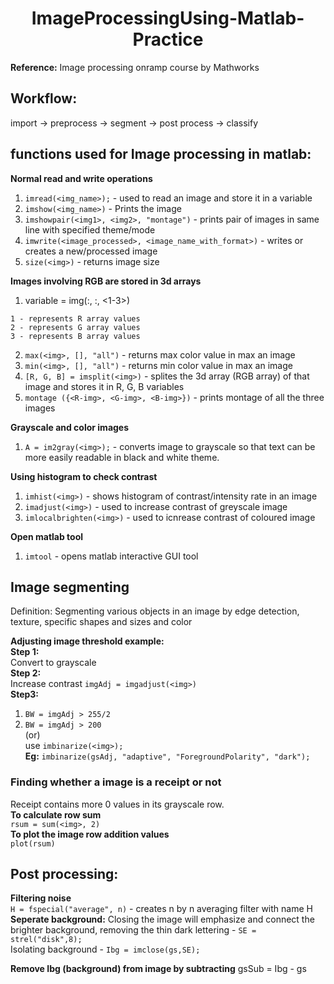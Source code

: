 <h1 align='center'>ImageProcessingUsing-Matlab-Practice</h1>

**Reference:** Image processing onramp course by Mathworks

## Workflow:
import -> preprocess -> segment -> post process -> classify

## functions used for Image processing in matlab:
**Normal read and write operations**
1. `imread(<img_name>);` - used to read an image and store it in a variable
2. `imshow(<img_name>)` - Prints the image
3. `imshowpair(<img1>, <img2>, "montage")` - prints pair of images in same line with specified theme/mode 
4. `imwrite(<image_processed>, <image_name_with_format>)` - writes or creates a new/processed image
5. `size(<img>)` - returns image size  
  
**Images involving RGB are stored in 3d arrays**
1. variable = img(:, :, <1-3>)  
  ```
  1 - represents R array values  
  2 - represents G array values  
  3 - represents B array values
  ```
2. `max(<img>, [], "all")` - returns max color value in max an image
3. `min(<img>, [], "all")` - returns min color value in max an image
4. `[R, G, B] = imsplit(<img>)` - splites the 3d array (RGB array) of that image and stores it in R, G, B variables
5. `montage ({<R-img>, <G-img>, <B-img>})` - prints montage of all the three images

**Grayscale and color images**
1. `A = im2gray(<img>);` - converts image to grayscale so that text can be more easily readable in black and white theme.

**Using histogram to check contrast**
1. `imhist(<img>)` - shows histogram of contrast/intensity rate in an image
2. `imadjust(<img>)` - used to increase contrast of greyscale image
3. `imlocalbrighten(<img>)` - used to icnrease contrast of coloured image

**Open matlab tool**
1. `imtool` - opens matlab interactive GUI tool

## Image segmenting
Definition: Segmenting various objects in an image by edge detection, texture, specific shapes and sizes and color


**Adjusting image threshold example:**  
**Step 1:**   
Convert to grayscale  
**Step 2:**   
Increase contrast `imgAdj = imgadjust(<img>)`    
**Step3:**  
1. `BW = imgAdj > 255/2`  
2. `BW = imgAdj > 200`  
(or)  
use `imbinarize(<img>);`  
**Eg:** `imbinarize(gsAdj, "adaptive", "ForegroundPolarity", "dark");`

### Finding whether a image is a receipt or not
Receipt contains more 0 values in its grayscale row.  
**To calculate row sum**  
`rsum = sum(<img>, 2)`  
**To plot the image row addition values**  
`plot(rsum)`

## Post processing:
**Filtering noise**  
`H = fspecial("average", n)` - creates n by n averaging filter with name H  
**Seperate background:**
Closing the image will emphasize and connect the brighter background, removing the thin dark lettering - `SE = strel("disk",8);`  
Isolating background - `Ibg = imclose(gs,SE);`

**Remove Ibg (background) from image by subtracting**
gsSub = Ibg - gs

